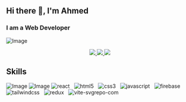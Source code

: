 ## Hi there 👋, I'm Ahmed
<h3>I am a Web Developer</h3>

![Image](https://github.com/user-attachments/assets/3a960b52-d27c-496b-8443-e103c7a5fdd0)

<div align="center"> 
  <a href="mailto:ahmed.khans.mk@gmail.com">
    <img src="https://img.shields.io/badge/Gmail-333333?style=for-the-badge&logo=gmail&logoColor=red" />
  </a> 
  <a href="https://www.linkedin.com/in/muhammad-ahmed-khan-109079275/" target="_blank">
    <img src="https://img.shields.io/badge/LinkedIn-0077B5?style=for-the-badge&logo=linkedin&logoColor=white" target="_blank" />
  </a>
  <a href="https://ahmed-khan.netlify.app/" target="_blank">
     <img src="https://img.shields.io/badge/Portfolio-FF5722?style=for-the-badge&logo=todoist&logoColor=white" target="_blank" /> <!-- sqlite, safari, google-chrome are other good icon options -->
  </a>
</div>



<h2>Skills</h2>

![Image](https://github.com/user-attachments/assets/0e6b1791-9b65-437a-ae01-3b03c9aebaec)
![Image](https://github.com/user-attachments/assets/4b5710e2-2810-414b-bd06-891c9121d147)
![react](https://github.com/khanahmed22/khanahmed22/assets/149488316/3ed83631-aa76-4268-a8a0-f1bf3809f9af) &nbsp;   ![html5](https://github.com/khanahmed22/khanahmed22/assets/149488316/30a96cd1-cf61-4005-a9e7-6e08b1186ede)   &nbsp; ![css3](https://github.com/khanahmed22/khanahmed22/assets/149488316/c82449c4-0fbc-48fc-bdc0-da1464a01bb4) &nbsp;  ![javascript](https://github.com/khanahmed22/khanahmed22/assets/149488316/98db589e-4ee7-47ce-be51-5519c3a1dc3d)  &nbsp; ![firebase](https://github.com/khanahmed22/khanahmed22/assets/149488316/0527ebf1-f0a3-4f53-a2e5-8add7a05705e)  &nbsp; ![tailwindcss](https://github.com/khanahmed22/khanahmed22/assets/149488316/a6380889-96b6-40b7-b67d-a97cfb02f498) &nbsp; ![redux](https://github.com/khanahmed22/khanahmed22/assets/149488316/f951d688-c480-46a4-be78-15c7f78c5710) &nbsp;  ![vite-svgrepo-com](https://github.com/khanahmed22/khanahmed22/assets/149488316/a3fc727c-d83d-4fa2-a35a-1c0761b2417d)
 















